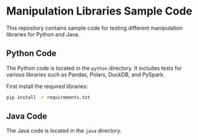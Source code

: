 # Manipulation Libraries Sample Code

This repository contains sample code for testing different manipulation libraries for Python and Java.

## Python Code

The Python code is located in the `python` directory. It includes tests for various libraries such as Pandas, Polars, DuckDB, and PySpark.

First install the required libraries:

```bash
pip install -r requirements.txt
```

## Java Code

The Java code is located in the `java` directory.
